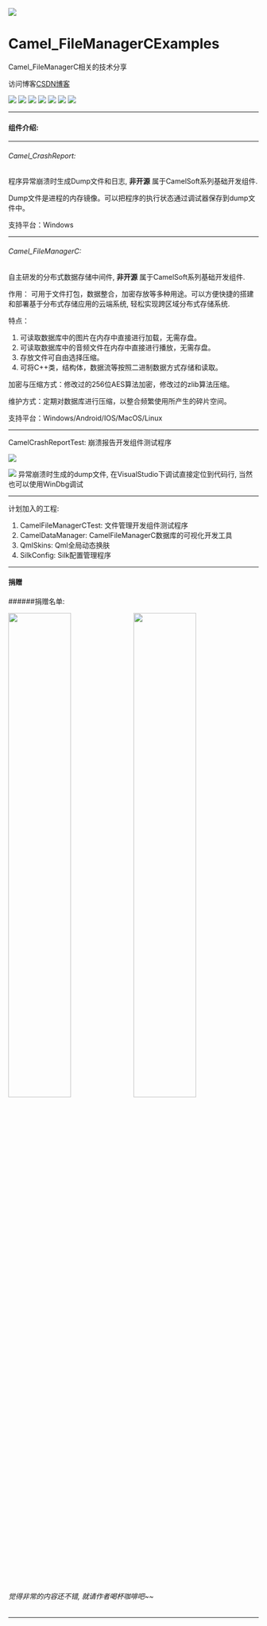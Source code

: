 ﻿
![](https://github.com/zhengtianzuo/Camel_FileManagerCExamples/blob/master/Camel_FileManagerCExamples.jpg?raw=true)

# Camel_FileManagerCExamples
 Camel_FileManagerC相关的技术分享

访问博客[CSDN博客](http://blog.csdn.net/zhengtianzuo06)

![](https://img.shields.io/badge/%E7%89%88%E6%9D%83%E8%AE%B8%E5%8F%AF-MIT-orange.svg)
![](https://img.shields.io/badge/Qt-5.9-blue.svg)
![](https://img.shields.io/badge/VS-2015-blue.svg)
![](https://img.shields.io/badge/QtQuick-2.0-blue.svg)
![](https://img.shields.io/badge/Camel_FileManagerC-1.0.0.0-blue.svg)
![](https://img.shields.io/badge/%E7%89%88%E6%9C%AC-1.0.0.0-blue.svg)
![](https://img.shields.io/badge/%E7%BC%96%E8%AF%91-%E6%88%90%E5%8A%9F-brightgreen.svg)

***
#### 组件介绍:
***
###### Camel_CrashReport:
程序异常崩溃时生成Dump文件和日志, **非开源** 属于CamelSoft系列基础开发组件.

Dump文件是进程的内存镜像。可以把程序的执行状态通过调试器保存到dump文件中。

支持平台：Windows
***
###### Camel_FileManagerC:
自主研发的分布式数据存储中间件, **非开源** 属于CamelSoft系列基础开发组件.

作用： 可用于文件打包，数据整合，加密存放等多种用途。可以方便快捷的搭建和部署基于分布式存储应用的云端系统, 轻松实现跨区域分布式存储系统.

特点：
1. 可读取数据库中的图片在内存中直接进行加载，无需存盘。
2. 可读取数据库中的音频文件在内存中直接进行播放，无需存盘。
3. 存放文件可自由选择压缩。
4. 可将C++类，结构体，数据流等按照二进制数据方式存储和读取。

加密与压缩方式：修改过的256位AES算法加密，修改过的zlib算法压缩。

维护方式：定期对数据库进行压缩，以整合频繁使用所产生的碎片空间。

支持平台：Windows/Android/IOS/MacOS/Linux





***
CamelCrashReportTest: 崩溃报告开发组件测试程序

![](https://github.com/zhengtianzuo/Camel_FileManagerCExamples/blob/master/CamelCrashReportTest/show.jpg?raw=true)

![](https://github.com/zhengtianzuo/Camel_FileManagerCExamples/blob/master/CamelCrashReportTest/show1.jpg?raw=true)
异常崩溃时生成的dump文件, 在VisualStudio下调试直接定位到代码行, 当然也可以使用WinDbg调试

***

计划加入的工程:
1. CamelFileManagerCTest: 文件管理开发组件测试程序
2. CamelDataManager: CamelFileManagerC数据库的可视化开发工具
3. QmlSkins: Qml全局动态换肤
4. SilkConfig: Silk配置管理程序


***
#### **捐赠**
######捐赠名单:



<img src="https://github.com/zhengtianzuo/zhengtianzuo.github.io/blob/master/weixin.jpg?raw=true" width="50%" height="50%" /><img src="https://github.com/zhengtianzuo/zhengtianzuo.github.io/blob/master/zhifubao.jpg?raw=true" width="50%" height="50%" />

###### 觉得非常的内容还不错, 就请作者喝杯咖啡吧~~
***

